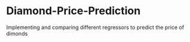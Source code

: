 # Diamond-Price-Prediction
Implementing and comparing different regressors to predict the price of dimonds
